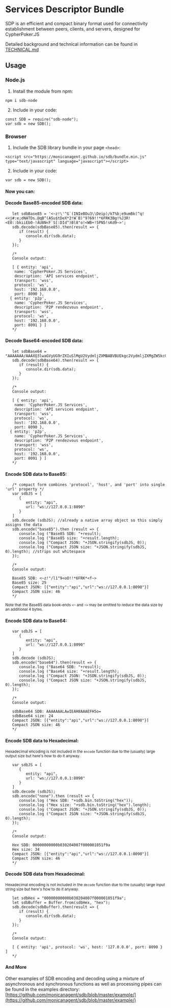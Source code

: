 # Services Descriptor Bundle

SDP is an efficient and compact binary format used for connectivity establishment between peers, clients, and servers, designed for CypherPoker.JS

Detailed background and technical information can be found in [TECHNICAL.md](./TECHNICAL.md)

## Usage

### Node.js

1. Install the module from npm:

`npm i sdb-node`

2. Include in your code:

```
const SDB = require("sdb-node");
var sdb = new SDB();
```

### Browser

1. Include the SDB library bundle in your page `<head>`:

`<script src="https://monicanagent.github.io/sdb/bundle.min.js" type="text/javascript" language="javascript"></script>`

2. Include in your code:

```
var sdb = new SDB();
```

#### Now you can:

#### Decode Base85-encoded SDB data:

```
   let sdbBase85 = '<~z!\'^G`(INIeBOu3\\Deip)/kT%b;e9umBk(^q!<<j#:e;dNATDs.@qB^(ASu$tDeX*2!W`B)"9?69!!*6FRK3Bg!%J3R!<E0::bkiiEb0-!AU8N<F`S[:DId^)Bl8"o!<WB+!5PN5!sKd9~>';   
   sdb.decode(sdbBase85).then(result => {
      if (result) {
         console.dir(sdb.data);
      }
   });

   /*
   Console output:

   [ { entity: 'api',
    name: 'CypherPoker.JS Services',
    description: 'API services endpoint',
    transport: 'wss',
    protocol: 'ws',
    host: '192.168.0.0',
    port: 8090 },
  { entity: 'p2p',
    name: 'CypherPoker.JS Services',
    description: 'P2P rendezvous endpoint',
    transport: 'wss',
    protocol: 'ws',
    host: '192.168.0.0',
    port: 8091 } ]
   */
```
#### Decode Base64-encoded SDB data:
```
   let sdbBase64 = "AAAAAAA/AAAXQ3lwaGVyUG9rZXIuSlMgU2VydmljZXMBABVBUEkgc2VydmljZXMgZW5kcG9pbnQCAQMCBADAqAABBR+aAQAAACoHAAEBABdQMlAgcmVuZGV6dm91cyBlbmRwb2ludAIBAwIEAMCoAAMFH5s=";   
   sdb.decode(sdbBase64).then(result => {
      if (result) {
         console.dir(sdb.data);
      }
   });

   /*
   Console output:

   [ { entity: 'api',
    name: 'CypherPoker.JS Services',
    description: 'API services endpoint',
    transport: 'wss',
    protocol: 'ws',
    host: '192.168.0.0',
    port: 8090 },
  { entity: 'p2p',
    name: 'CypherPoker.JS Services',
    description: 'P2P rendezvous endpoint',
    transport: 'wss',
    protocol: 'ws',
    host: '192.168.0.0',
    port: 8091 } ]
   */
```
#### Encode SDB data to Base85:
```
   /* compact form combines 'protocol', 'host', and 'port' into single 'url' property */
   var sdbJS = [
      {
         entity: "api",
         url: "ws://127.0.0.1:8090"
      }
   ]
   sdb.decode (sdbJS); //already a native array object so this simply assigns the data
   sdb.encode("base85").then (result => {
      console.log ("Base85 SDB: "+result);
      console.log ("Base85 size: "+result.length);
      console.log ("Compact JSON: "+JSON.stringify(sdbJS, 0));
      console.log ("Compact JSON size: "+JSON.stringify(sdbJS, 0).length); //strips out whitespace
   });

   /*
   Console output:

   Base85 SDB: <~z!"/l1"9<oO!!*6FRK*<f~>
   Base85 size: 25
   Compact JSON: [{"entity":"api","url":"ws://127.0.0.1:8090"}]
   Compact JSON size: 46
   */
```
<small>Note that the Base85 data book-ends `<~` and `~>` may be omitted to reduce the data size by an additional 4 bytes.</small>
#### Encode SDB data to Base64:
```   
   var sdbJS = [
      {
         entity: "api",
         url: "ws://127.0.0.1:8090"
      }
   ]
   sdb.decode (sdbJS);
   sdb.encode("base64").then(result => {
      console.log ("Base64 SDB: "+result);
      console.log ("Base64 size: "+result.length);
      console.log ("Compact JSON: "+JSON.stringify(sdbJS, 0));
      console.log ("Compact JSON size: "+JSON.stringify(sdbJS, 0).length);
   });

   /*
   Console output:

   sdbBase64 SDB: AAAAAAALAwIEAH8AAAEFH5o=
   sdbBase64 size: 24
   Compact JSON: [{"entity":"api","url":"ws://127.0.0.1:8090"}]
   Compact JSON size: 46
   */
```
#### Encode SDB data to Hexadecimal:
<small>Hexadecimal encoding is not included in the `encode` function due to the (usually) large output size but here's how to do it anyway.</small>
```   
   var sdbJS = [
      {
         entity: "api",
         url: "ws://127.0.0.1:8090"
      }
   ]
   sdb.decode (sdbJS);
   sdb.encode("none").then (result => {
      console.log ("Hex SDB: "+sdb.bin.toString("hex"));
      console.log ("Hex size: "+sdb.bin.toString("hex").length);
      console.log ("Compact JSON: "+JSON.stringify(sdbJS, 0));
      console.log ("Compact JSON size: "+JSON.stringify(sdbJS, 0).length);
   });

   /*
   Console output:

   Hex SDB: 00000000000b030204007f000001051f9a
   Hex size: 34
   Compact JSON: [{"entity":"api","url":"ws://127.0.0.1:8090"}]
   Compact JSON size: 46
   */
```
#### Decode SDB data from Hexadecimal:
<small>Hexadecimal encoding is not included in the `decode` function due to the (usually) large input string size but here's how to do it anyway.</small>
```   
   let sdbHex = "00000000000b030204007f000001051f9a";
   let sdbBuffer = Buffer.from(sdbHex, "hex");
   sdb.decode(sdbBuffer).then(result => {
      if (result) {
         console.dir(sdb.data);
      }
   });   

   /*
   Console output:

   [ { entity: 'api', protocol: 'ws', host: '127.0.0.0', port: 8090 } ]
   */
```
#### And More

Other examples of SDB encoding and decoding using a mixture of asynchronous and synchronous functions as well as processing pipes can be found in the examples directory: [https://github.com/monicanagent/sdb/blob/master/example/](https://github.com/monicanagent/sdb/blob/master/example/)
